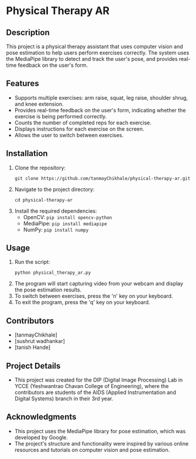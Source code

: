# Physical Therapy AR

## Description
This project is a physical therapy assistant that uses computer vision and pose estimation to help users perform exercises correctly. The system uses the MediaPipe library to detect and track the user's pose, and provides real-time feedback on the user's form.

## Features
- Supports multiple exercises: arm raise, squat, leg raise, shoulder shrug, and knee extension.
- Provides real-time feedback on the user's form, indicating whether the exercise is being performed correctly.
- Counts the number of completed reps for each exercise.
- Displays instructions for each exercise on the screen.
- Allows the user to switch between exercises.

## Installation
1. Clone the repository:
   ```
   git clone https://github.com/tanmayChikhale/physical-therapy-ar.git
   ```
2. Navigate to the project directory:
   ```
   cd physical-therapy-ar
   ```
3. Install the required dependencies:
   - OpenCV: `pip install opencv-python`
   - MediaPipe: `pip install mediapipe`
   - NumPy: `pip install numpy`

## Usage
1. Run the script:
   ```
   python physical_therapy_ar.py
   ```
2. The program will start capturing video from your webcam and display the pose estimation results.
3. To switch between exercises, press the 'n' key on your keyboard.
4. To exit the program, press the 'q' key on your keyboard.

## Contributors
- [tanmayChikhale]
- [sushrut wadhankar]
- [tanish Hande]

## Project Details
- This project was created for the DIP (Digital Image Processing) Lab in YCCE (Yeshwantrao Chavan College of Engineering), where the contributors are students of the AIDS (Applied Instrumentation and Digital Systems) branch in their 3rd year.

## Acknowledgments
- This project uses the MediaPipe library for pose estimation, which was developed by Google.
- The project's structure and functionality were inspired by various online resources and tutorials on computer vision and pose estimation.

